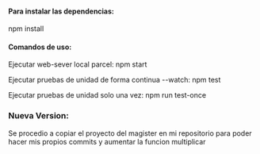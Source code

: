#### Para instalar las dependencias:

npm install

#### Comandos de uso:

Ejecutar web-sever local parcel:
npm start

Ejecutar pruebas de unidad de forma continua --watch:
npm test

Ejecutar pruebas de unidad solo una vez:
npm run test-once

### Nueva Version:
Se procedio a copiar el proyecto del magister en mi repositorio para poder hacer mis propios commits y aumentar la funcion multiplicar